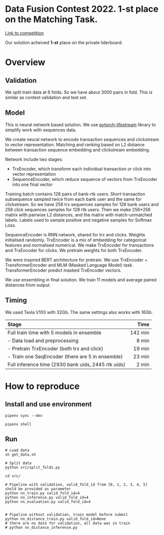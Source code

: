 # Data Fusion Contest 2022. 1-st place on the Matching Task.

[Link to competition](https://ods.ai/competitions/data-fusion2022-main-challenge)

Our solution acheived **1-st** place on the private liderboard.

# Overview

## Validation
We split train data at 6 folds. So we have about 3000 pairs in fold. This is similar as contest validation and test set.

## Model

This is neural network based solution. We use [pytorch-lifestream](https://github.com/dllllb/pytorch-lifestream)
library to simplify work with sequences data.

We create neural network to encode transaction sequences and clickstream to vector representation.
Matching and ranking based on L2 distance between transaction sequence embedding and clickstream embedding.

Network include two stages:
- TrxEncoder, which transform each individual transaction or click into vector representation
- SequenceEncoder, which reduce sequence of vectors from TrxEncoder into one final vector

Training batch contains 128 pairs of bank-rtk users. Short transaction subsequence sampled twice from each bank user
and the same for clickstream. So we have 256 trx sequences samples for 128 bank users 
and 256 click sequences samples for 128 rtk users.
Then we make 256*256 matrix with pairwise L2 distances, and the matrix with match-unmatched labels.
Labels used to sample positive and negative samples for Softmax Loss.

SequenceEncoder is RNN network, shared for trx and clicks. Weights initialised randomly.
TrxEncoder is a mix of embedding for categorical features and normalised numerical.
We make TrxEncoder for transactions and TrxEncoder for clicks. We pretrain weights for both TrxEncoder.

We were inspired BERT architecture for pretrain.
We use TrxEncoder + TransformerEncoder and MLM (Masked Language Model) task.
TransformerEncoder predict masked TrxEncoder vectors.

We use ensembling in final solution. We train 11 models and average paired distances from output.

## Timing

We used Tesla V100 with 32Gb. The same settings also works with 16Gb.

| Stage                                                |    Time |
|:---------------------------------------------------- | -------:|
| Full train time with 5 models in ensemble            | 142 min |
| - Data load and preprocessing                        |   8 min |
| - Pretrain TrxEncoder (both trx and click)           |  19 min |
| - Train one SeqEncoder (there are 5 in ensemble)     |  23 min |
| Full inference time (2930 bank uids, 2445 rtk uids)  |   2 min |

# How to reproduce 

## Install and use environment

```
pipenv sync --dev

pipenv shell
```

## Run
```
# Load data
sh get_data.sh

# Split data
python src/split_folds.py

cd src/

# Pipeline with validation, valid_fold_id from [0, 1, 2, 3, 4, 5] shold be provided as parameter
python nn_train.py valid_fold_id=4
python nn_inference.py valid_fold_id=4
python nn_evaluation.py valid_fold_id=4


# Pipeline without validation, train model before submit
python nn_distance_train.py valid_fold_id=None
# there are no data for validation, all data was in train
# python nn_distance_inference.py

```
